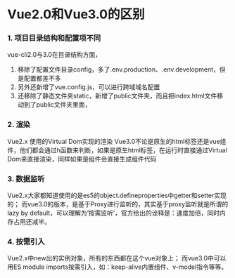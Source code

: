 # Vue2.0和Vue3.0的区别


### 1. 项目目录结构和配置项不同
vue-cli2.0与3.0在目录结构方面，
1. 移除了配置文件目录config，多了.env.production、.env.development，但是配置都差不多
2. 另外还新增了vue.config.js，可以进行跨域域名配置
3. 还移除了静态文件夹static，新增了public文件夹，而且把index.html文件移动到了public文件夹里面，

### 2. 渲染
Vue2.x 使用的Virtual Dom实现的渲染
Vue3.0不论是原生的html标签还是vue组件，他们都会通过h函数来判断，如果是原生html标签，在运行时直接通过Virtual Dom来直接渲染，同样如果是组件会直接生成组件代码

### 3. 数据监听
Vue2.x大家都知道使用的是es5的object.defineproperties中getter和setter实现的；
而vue3.0的版本，是基于Proxy进行监听的，其实基于proxy监听就是所谓的lazy by default，可以理解为‘按需监听’，官方给出的诠释是：速度加倍，同时内存占用还减半。

### 4. 按需引入
Vue2.x中new出的实例对象，所有的东西都在这个vue对象上；
而vue3.0中可以用ES module imports按需引入，如：keep-alive内置组件、v-model指令等等。
